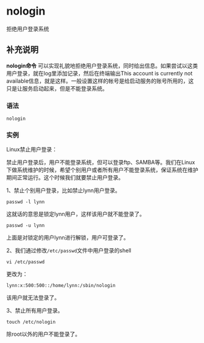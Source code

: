 nologin
===

拒绝用户登录系统

## 补充说明

**nologin命令** 可以实现礼貌地拒绝用户登录系统，同时给出信息。如果尝试以这类用户登录，就在log里添加记录，然后在终端输出This account is currently not available信息，就是这样。一般设置这样的帐号是给启动服务的账号所用的，这只是让服务启动起来，但是不能登录系统。

###  语法

```shell
nologin
```

###  实例

Linux禁止用户登录：

禁止用户登录后，用户不能登录系统，但可以登录ftp、SAMBA等。我们在Linux下做系统维护的时候，希望个别用户或者所有用户不能登录系统，保证系统在维护期间正常运行。这个时候我们就要禁止用户登录。  

1、禁止个别用户登录，比如禁止lynn用户登录。

```shell
passwd -l lynn
```

这就话的意思是锁定lynn用户，这样该用户就不能登录了。  

```shell
passwd -u lynn
```

上面是对锁定的用户lynn进行解锁，用户可登录了。    

2、我们通过修改`/etc/passwd`文件中用户登录的shell

```shell
vi /etc/passwd
```

更改为：

```shell
lynn:x:500:500::/home/lynn:/sbin/nologin
```

该用户就无法登录了。  

3、禁止所有用户登录。

```shell
touch /etc/nologin
```

除root以外的用户不能登录了。


<!-- Linux命令行搜索引擎：https://jaywcjlove.github.io/linux-command/ -->